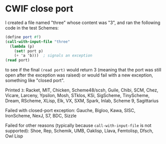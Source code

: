 # CWIF close port

I created a file named "three" whose content was "3", and ran the following code in the test Schemes:

```Scheme
(define port #f)
(call-with-input-file "three"
  (lambda (p)
    (set! port p)
    (+ 'a 'b)))  ; signals an exception
(read port)
```

to see if the final `(read port)` would return 3 (meaning that the port was still open after the exception was raised) or would fail with a new exception, something like "closed port".

Printed `3`:  Racket, MIT, Chicken, Scheme48/scsh, Guile, Chibi, SCM, Chez, Vicare, Larceny, Ypsilon, Mosh, STklos, KSi, SigScheme, TinyScheme, Dream, RScheme, XLisp, Elk, VX, SXM, Spark, Inlab, Scheme 9, Sagittarius

Failed with closed-port exception: Gauche, Bigloo, Kawa, SISC, IronScheme, NexJ, S7, BDC, Sizzle

Failed for other reasons (typically because `call-with-input-file` is not supported): Shoe, Rep, Schemik, UMB, Oaklisp, Llava, Femtolisp, Dfsch, Owl Lisp
